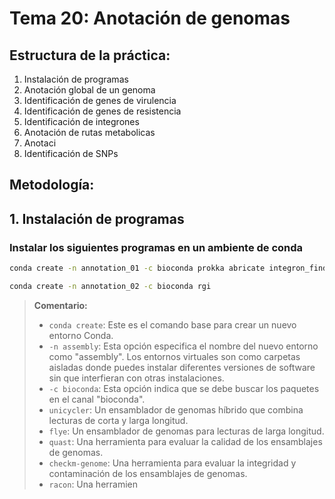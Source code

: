 # Tema 20: Anotación de genomas

## Estructura de la práctica:

1. Instalación de programas
2. Anotación global de un genoma
3. Identificación de genes de virulencia
4. Identificación de genes de resistencia
5. Identificación de integrones
6. Anotación de rutas metabolicas
7. Anotaci
8. Identificación de SNPs

## Metodología:

## 1. Instalación de programas

### Instalar los siguientes programas en un ambiente de conda

```bash
conda create -n annotation_01 -c bioconda prokka abricate integron_finder mgcplotter

conda create -n annotation_02 -c bioconda rgi

```
> **Comentario:** 
> - `conda create`: Este es el comando base para crear un nuevo entorno Conda.
> - `-n assembly`: Esta opción especifica el nombre del nuevo entorno como "assembly". Los entornos virtuales son como carpetas aisladas donde puedes instalar diferentes versiones de software sin que interfieran con otras instalaciones.
> - `-c bioconda`: Esta opción indica que se debe buscar los paquetes en el canal "bioconda".
> - `unicycler`: Un ensamblador de genomas híbrido que combina lecturas de corta y larga longitud.
> - `flye`: Un ensamblador de genomas para lecturas de larga longitud.
> - `quast`: Una herramienta para evaluar la calidad de los ensamblajes de genomas.
> - `checkm-genome`: Una herramienta para evaluar la integridad y contaminación de los ensamblajes de genomas.
> - `racon`: Una herramien

